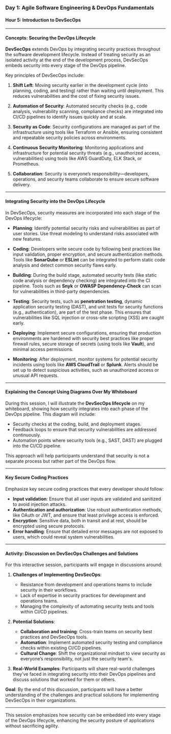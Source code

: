 ### **Day 1: Agile Software Engineering & DevOps Fundamentals**

#### **Hour 5: Introduction to DevSecOps**

---

#### **Concepts: Securing the DevOps Lifecycle**

**DevSecOps** extends DevOps by integrating security practices throughout the software development lifecycle. Instead of treating security as an isolated activity at the end of the development process, DevSecOps embeds security into every stage of the DevOps pipeline.

Key principles of DevSecOps include:

1. **Shift Left**: Moving security earlier in the development cycle (into planning, coding, and testing) rather than waiting until deployment. This reduces vulnerabilities and the cost of fixing security issues.
  
2. **Automation of Security**: Automated security checks (e.g., code analysis, vulnerability scanning, compliance checks) are integrated into CI/CD pipelines to identify issues quickly and at scale.

3. **Security as Code**: Security configurations are managed as part of the infrastructure using tools like Terraform or Ansible, ensuring consistent and repeatable security policies across environments.

4. **Continuous Security Monitoring**: Monitoring applications and infrastructure for potential security threats (e.g., unauthorized access, vulnerabilities) using tools like AWS GuardDuty, ELK Stack, or Prometheus.

5. **Collaboration**: Security is everyone’s responsibility—developers, operations, and security teams collaborate to ensure secure software delivery.

---

#### **Integrating Security into the DevOps Lifecycle**

In DevSecOps, security measures are incorporated into each stage of the DevOps lifecycle:

- **Planning**: Identify potential security risks and vulnerabilities as part of user stories. Use threat modeling to understand risks associated with new features.
  
- **Coding**: Developers write secure code by following best practices like input validation, proper encryption, and secure authentication methods. Tools like **SonarQube** or **ESLint** can be integrated to perform static code analysis and detect common security flaws early.

- **Building**: During the build stage, automated security tests (like static code analysis or dependency checking) are integrated into the CI pipeline. Tools such as **Snyk** or **OWASP Dependency-Check** can scan for vulnerabilities in third-party dependencies.

- **Testing**: Security tests, such as **penetration testing**, dynamic application security testing (DAST), and unit tests for security functions (e.g., authentication), are part of the test phase. This ensures that vulnerabilities like SQL injection or cross-site scripting (XSS) are caught early.

- **Deploying**: Implement secure configurations, ensuring that production environments are hardened with security best practices like proper firewall rules, secure storage of secrets (using tools like **Vault**), and minimal access permissions.

- **Monitoring**: After deployment, monitor systems for potential security incidents using tools like **AWS CloudTrail** or **Splunk**. Alerts should be set up to detect suspicious activities, such as unauthorized access or unusual API requests.

---

#### **Explaining the Concept Using Diagrams Over My Whiteboard**

During this session, I will illustrate the **DevSecOps lifecycle** on my whiteboard, showing how security integrates into each phase of the DevOps pipeline. This diagram will include:
- Security checks at the coding, build, and deployment stages.
- Feedback loops to ensure that security vulnerabilities are addressed continuously.
- Automation points where security tools (e.g., SAST, DAST) are plugged into the CI/CD pipeline.

This approach will help participants understand that security is not a separate process but rather part of the DevOps flow.

---

#### **Key Secure Coding Practices**

Emphasize key secure coding practices that every developer should follow:
- **Input validation**: Ensure that all user inputs are validated and sanitized to avoid injection attacks.
- **Authentication and authorization**: Use robust authentication methods, like OAuth or JWT, and ensure that least privilege access is enforced.
- **Encryption**: Sensitive data, both in transit and at rest, should be encrypted using secure protocols.
- **Error handling**: Ensure that detailed error messages are not exposed to users, which could reveal system vulnerabilities.
  
---

#### **Activity: Discussion on DevSecOps Challenges and Solutions**

For this interactive session, participants will engage in discussions around:

1. **Challenges of Implementing DevSecOps**:
   - Resistance from development and operations teams to include security in their workflows.
   - Lack of expertise in security practices for development and operations teams.
   - Managing the complexity of automating security tests and tools within CI/CD pipelines.
  
2. **Potential Solutions**:
   - **Collaboration and training**: Cross-train teams on security best practices and DevSecOps tools.
   - **Automation**: Implement automated security testing and compliance checks within existing CI/CD pipelines.
   - **Cultural Change**: Shift the organizational mindset to view security as everyone’s responsibility, not just the security team's.

3. **Real-World Examples**: Participants will share real-world challenges they’ve faced in integrating security into their DevOps pipelines and discuss solutions that worked for them or others.

**Goal**: By the end of this discussion, participants will have a better understanding of the challenges and practical solutions for implementing DevSecOps in their organizations.

---

This session emphasizes how security can be embedded into every stage of the DevOps lifecycle, enhancing the security posture of applications without sacrificing agility.
